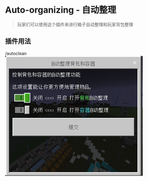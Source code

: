 # Auto-organizing - 自动整理

> 玩家们可以使用这个插件来进行箱子自动整理和玩家背包整理

## 插件用法

/autoclean![alt text](/Image/2.png)
